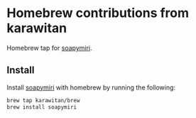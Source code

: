 # Homebrew contributions from karawitan
Homebrew tap for [soapymiri][soapymiri].

## Install

Install [soapymiri][soapymiri] with homebrew by running the following:

```bash
brew tap karawitan/brew
brew install soapymiri
```

[soapymiri]: https://github.com/karawitan/brew

